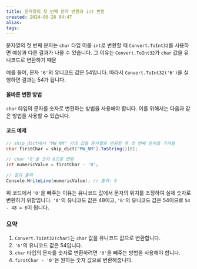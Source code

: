 ```yaml
---
title: 문자열의 첫 번째 문자 변환과 int 변환
created: 2024-06-26 04:47
alias:
tags:
---
```

문자열의 첫 번째 문자는 `char` 타입
이를 `int`로 변환할 때 
`Convert.ToInt32`를 사용하면 예상과 다른 결과가 나올 수 있습니다. 
그 이유는 `Convert.ToInt32`가 `char` 값을 유니코드로 변환하기 때문

예를 들어, 문자 `'6'`의 유니코드 값은 54입니다. 
따라서 `Convert.ToInt32('6')`을 실행하면 결과는 54가 됩니다.

#### 올바른 변환 방법
`char` 타입의 문자를 숫자로 변환하는 방법을 사용해야 합니다. 
이를 위해서는 다음과 같은 방법을 사용할 수 있습니다.

#### 코드 예제

```csharp
// ship_dict에서 "MW_NM" 키의 값을 문자열로 변환한 후 첫 번째 문자를 가져옴
char firstChar = ship_dict["MW_NM"].ToString()[0];

// char '6'을 숫자 6으로 변환
int numericValue = firstChar - '0';

// 결과 출력
Console.WriteLine(numericValue); // 출력: 6
```

위 코드에서 `'0'`을 빼주는 이유는 
유니코드 값에서 문자의 위치를 조정하여 
실제 숫자로 변환하기 위함입니다. 
`'0'`의 유니코드 값은 48이고, `'6'`의 유니코드 값은 54이므로 
`54 - 48 = 6`이 됩니다.

### 요약

1. `Convert.ToInt32(char)`는 `char` 값을 유니코드 값으로 변환합니다.
2. `'6'`의 유니코드 값은 54입니다.
3. `char` 타입의 문자를 숫자로 변환하려면 `'0'`을 빼주는 방법을 사용해야 합니다.
4. `firstChar - '0'`은 원하는 숫자 값으로 변환해줍니다.


